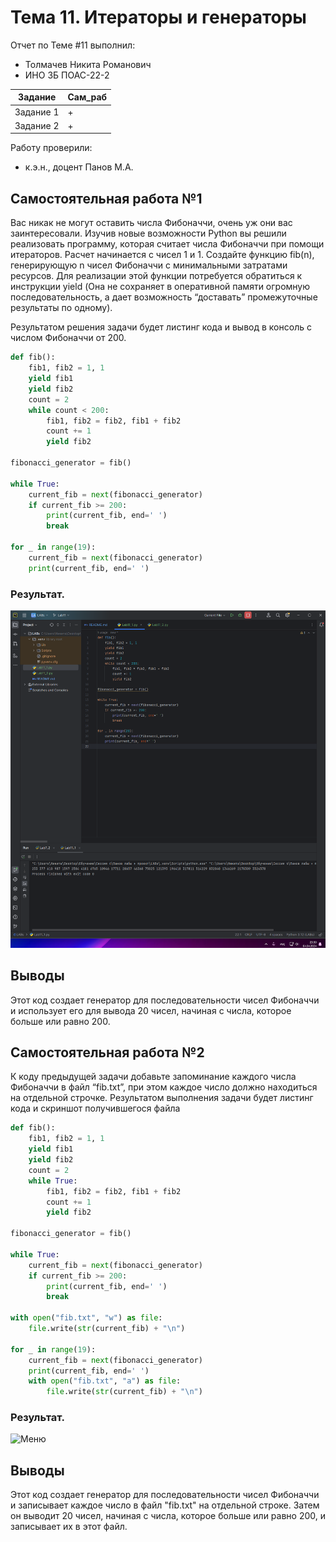 # Тема 11. Итераторы и генераторы
Отчет по Теме #11 выполнил: 
- Толмачев Никита Романович
- ИНО ЗБ ПОАС-22-2

| Задание | Сам_раб |
| ------ | ------ |
| Задание 1 | + |
| Задание 2 | + |


Работу проверили:
- к.э.н., доцент Панов М.А.

## Самостоятельная работа №1

Вас никак не могут оставить числа Фибоначчи, очень уж они вас заинтересовали. Изучив новые возможности Python вы решили реализовать программу, которая считает числа Фибоначчи при помощи итераторов. Расчет начинается с чисел 1 и 1. Создайте функцию fib(n), генерирующую n чисел Фибоначчи с минимальными затратами ресурсов. Для реализации этой функции потребуется обратиться к инструкции yield (Она не сохраняет в оперативной памяти огромную последовательность, а дает возможность “доставать” промежуточные результаты по одному).

Результатом решения задачи будет листинг кода и вывод в консоль с числом Фибоначчи от 200.

```python
def fib():
    fib1, fib2 = 1, 1
    yield fib1
    yield fib2
    count = 2
    while count < 200:
        fib1, fib2 = fib2, fib1 + fib2
        count += 1
        yield fib2

fibonacci_generator = fib()

while True:
    current_fib = next(fibonacci_generator)
    if current_fib >= 200:
        print(current_fib, end=' ')
        break

for _ in range(19):
    current_fib = next(fibonacci_generator)
    print(current_fib, end=' ')
```

### Результат.
![Меню](https://github.com/nichitosx/LABs/blob/Lab11/pic/Lab11_1.png)

## Выводы

Этот код создает генератор для последовательности чисел Фибоначчи и использует его для вывода 20 чисел, начиная с числа, которое больше или равно 200.

## Самостоятельная работа №2

К коду предыдущей задачи добавьте запоминание каждого числа Фибоначчи в файл “fib.txt”, при этом каждое число должно находиться на отдельной строчке. Результатом выполнения задачи будет листинг кода и скриншот получившегося файла

```python
def fib():
    fib1, fib2 = 1, 1
    yield fib1
    yield fib2
    count = 2
    while True:
        fib1, fib2 = fib2, fib1 + fib2
        count += 1
        yield fib2

fibonacci_generator = fib()

while True:
    current_fib = next(fibonacci_generator)
    if current_fib >= 200:
        print(current_fib, end=' ')
        break

with open("fib.txt", "w") as file:
    file.write(str(current_fib) + "\n")

for _ in range(19):
    current_fib = next(fibonacci_generator)
    print(current_fib, end=' ')
    with open("fib.txt", "a") as file:
        file.write(str(current_fib) + "\n")
```
### Результат.
![Меню](https://github.com/nichitosx/LABs/blob/Lab12/pic/Lab12_1.png)

## Выводы

Этот код создает генератор для последовательности чисел Фибоначчи и записывает каждое число в файл "fib.txt" на отдельной строке. Затем он выводит 20 чисел, начиная с числа, которое больше или равно 200, и записывает их в этот файл.
